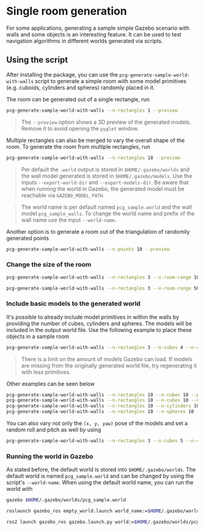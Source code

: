 # Single room generation

For some applications, generating a sample simple Gazebo scenario with walls and some objects is an interesting feature.
It can be used to test navigation algorithms in different worlds generated via scripts.

## Using the script

After installing the package, you can use the `pcg-generate-sample-world-with-walls` script to generate a simple room with some model primitives (e.g. cuboids, cylinders and spheres) randomly placed in it.

The room can be generated out of a single rectangle, run

```bash
pcg-generate-sample-world-with-walls --n-rectangles 1 --preview
```

> The `--preview` option shows a 3D preview of the generated models. Remove it to avoid opening the `pyglet` window.

Multiple rectangles can also be merged to vary the overall shape of the room. 
To generate the room from multiple rectangles, run

```bash
pcg-generate-sample-world-with-walls --n-rectangles 10 --preview
```

> Per default the `.world` output is stored in `$HOME/.gazebo/worlds` and the wall model generated is stored in `$HOME/.gazebo/models`. Use the inputs `--export-world-dir` and `--export-models-dir`. Be aware that when running the world in Gazebo, the generated model must be reachable via `GAZEBO_MODEL_PATH`. 

> The world name is per default named `pcg_sample.world` and the wall model `pcg_sample_walls`. To change the world name and prefix of the wall name use the input `--world-name`.

Another option is to generate a room out of the triangulation of randomily generated points

```bash
pcg-generate-sample-world-with-walls --n-points 10 --preview
```

### Change the size of the room

```bash
pcg-generate-sample-world-with-walls --n-rectangles 3 --x-room-range 10 --y-room-range 10 --preview
```

```bash
pcg-generate-sample-world-with-walls --n-rectangles 3 --x-room-range 50 --y-room-range 50 --preview
```

### Include basic models to the generated world

It's possible to already include model primitives in within the walls by providing the number of cubes, cylinders and spheres.
The models will be included in the output world file. 
Use the following example to place these objects in a sample room

```bash
pcg-generate-sample-world-with-walls --n-rectangles 3 --n-cubes 4 --n-cylinders 4 --n-spheres 4 --preview
```

> There is a limit on the amount of models Gazebo can load. If models are missing from the originally generated world file, try regenerating it with less primitives.

Other examples can be seen below 

```bash
pcg-generate-sample-world-with-walls --n-rectangles 10 --n-cubes 10 --preview
pcg-generate-sample-world-with-walls --n-rectangles 10 --n-cubes 10 --n-spheres 2 --preview
pcg-generate-sample-world-with-walls --n-rectangles 10 --n-cylinders 10 --preview
pcg-generate-sample-world-with-walls --n-rectangles 10 --n-spheres 10 --preview
```

You can also vary not only the `(x, y, yaw)` pose of the models and set a random roll and pitch as well by using

```bash
pcg-generate-sample-world-with-walls --n-rectangles 3 --n-cubes 5 --n-cylinders 5 --n-spheres 5 --set-random-roll --set-random-pitch --preview
```

### Running the world in Gazebo

As stated before, the default world is stored into `$HOME/.gazebo/worlds`.
The default world is named `pcg_sample.world` and can be changed by using the script's `--world-name`.
When using the default world name, you can run the world with

```bash
gazebo $HOME/.gazebo/worlds/pcg_sample.world
```

```bash
roslaunch gazebo_ros empty_world.launch world_name:=$HOME/.gazebo/worlds/pcg_sample.world
```

```bash
ros2 launch gazebo_ros gazebo.launch.py world:=$HOME/.gazebo/worlds/pcg_sample.world
```
